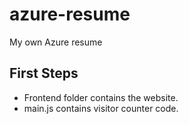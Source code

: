 # azure-resume
My own Azure resume

## First Steps
- Frontend folder contains the website.
- main.js contains visitor counter code.
